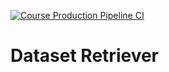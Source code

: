 [![Course Production Pipeline CI](https://github.com/BCIT-LTC/dataset-retriever/actions/workflows/cp-pipeline-ci.yml/badge.svg)](https://github.com/BCIT-LTC/dataset-retriever/actions/workflows/cp-pipeline-ci.yml)

# Dataset Retriever
